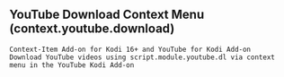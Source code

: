 ## YouTube Download Context Menu (context.youtube.download)

```
Context-Item Add-on for Kodi 16+ and YouTube for Kodi Add-on
Download YouTube videos using script.module.youtube.dl via context menu in the YouTube Kodi Add-on
```
